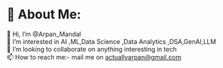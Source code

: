 # 💫 About Me:
👋 Hi, I’m @Arpan_Mandal<br>👀 I’m interested in  AI ,ML,Data Science ,Data Analytics ,DSA,GenAI,LLM<br>🌱 I’m looking to collaborate on anything interesting in tech<br>📫 How to reach me:- mail me on actuallyarpan@gmail.com

